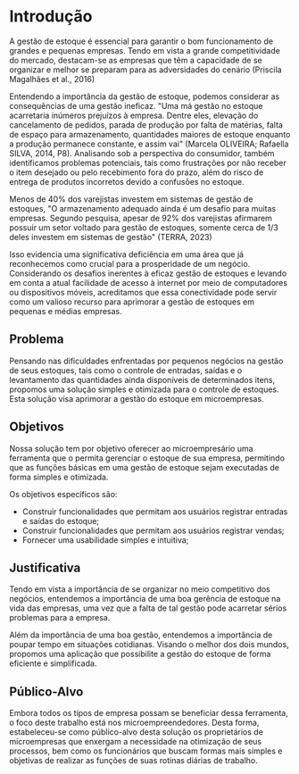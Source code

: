 # Introdução

A gestão de estoque é essencial para garantir o bom funcionamento de grandes e pequenas empresas. Tendo em vista a grande competitividade do mercado, destacam-se as empresas que têm a capacidade de se organizar e melhor se preparam para as adversidades do cenário (Priscila Magalhães et al., 2016)


Entendendo a importância da gestão de estoque, podemos considerar as consequências de uma gestão ineficaz. "Uma má gestão no estoque acarretaria inúmeros prejuízos à empresa. Dentre eles, elevação do cancelamento de pedidos, parada de produção por falta de matérias, falta de espaço para armazenamento, quantidades maiores de estoque enquanto a produção permanece constante, e assim vai" (Marcela OLIVEIRA; Rafaella SILVA, 2014, P8). Analisando sob a perspectiva do consumidor, também identificamos problemas potenciais, tais como frustrações por não receber o item desejado ou pelo recebimento fora do prazo, além do risco de entrega de produtos incorretos devido a confusões no estoque.

Menos de 40% dos varejistas investem em sistemas de gestão de estoques, "O armazenamento adequado ainda é um desafio para muitas empresas. Segundo pesquisa, apesar de 92% dos varejistas afirmarem possuir um setor voltado para gestão de estoques, somente cerca de 1/3 deles investem em sistemas de gestão" (TERRA, 2023)

Isso evidencia uma significativa deficiência em uma área que já reconhecemos como crucial para a prosperidade de um negócio. Considerando os desafios inerentes à eficaz gestão de estoques e levando em conta a atual facilidade de acesso à internet por meio de computadores ou dispositivos móveis, acreditamos que essa conectividade pode servir como um valioso recurso para aprimorar a gestão de estoques em pequenas e médias empresas.

## Problema

Pensando nas dificuldades enfrentadas por pequenos negócios na gestão de seus estoques, tais como o controle de entradas, saídas e o levantamento das quantidades ainda disponíveis de determinados itens, propomos uma solução simples e otimizada para o controle de estoques. Esta solução visa aprimorar a gestão do estoque em microempresas. 

## Objetivos

Nossa solução tem por objetivo oferecer ao microempresário uma ferramenta que o permita gerenciar o estoque de sua empresa, permitindo que as funções básicas em uma gestão de estoque sejam executadas de forma simples e otimizada.

Os objetivos específicos são:

- Construir funcionalidades que permitam aos usuários registrar entradas e saídas do estoque;
- Construir funcionalidades que permitam aos usuários registrar vendas;
- Fornecer uma usabilidade simples e intuitiva;
    

## Justificativa
Tendo em vista a importância de se organizar no meio competitivo dos negócios, entendemos a importância de uma boa gerência de estoque na vida das empresas, uma vez que a falta de tal gestão pode acarretar sérios problemas para a empresa.

Além da importância de uma boa gestão, entendemos a importância de poupar tempo em situações cotidianas. Visando o melhor dos dois mundos, propomos uma aplicação que possibilite a gestão do estoque de forma eficiente e simplificada.

## Público-Alvo

Embora todos os tipos de empresa possam se beneficiar dessa ferramenta, o foco deste trabalho está nos microempreendedores. Desta forma, estabeleceu-se como público-alvo desta solução os proprietários de microempresas que enxergam a necessidade na otimização de seus processos, bem como os funcionários que buscam formas mais simples e objetivas de realizar as funções de suas rotinas diárias de trabalho.


